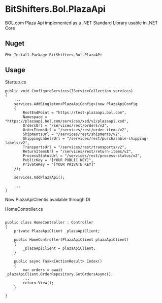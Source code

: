 # BitShifters.Bol.PlazaApi

BOL.com Plaza Api implemented as a .NET Standard Library usable in .NET Core 
## Nuget
```
PM> Install-Package BitShifters.Bol.PlazaAPi
```
## Usage
Startup.cs
```
public void ConfigureServices(IServiceCollection services)
{
    ...
    services.AddSingleton<PlazaApiConfig>(new PlazaApiConfig
    {
        RootEndPoint = "https://test-plazaapi.bol.com",
        Namespace = "https://plazaapi.bol.com/services/xsd/v2/plazaapi.xsd",
        OrdersUrl = "/services/rest/orders/v2",
        OrderItemsUrl = "/services/rest/order-items/v2",
        ShipmentsUrl = "/services/rest/shipments/v2",
        ShippingLabelsUrl = "/services/rest/purchasable-shipping-labels/v2",
        TransportsUrl = "/services/rest/transports/v2",
        ReturnItemsUrl = "/services/rest/return-items/v2",
        ProcessStatusUrl = "/services/rest/process-status/v2",
        PublicKey = "[YOUR PUBLIC KEY]",
        PrivateKey = "[YOUR PRIVATE KEY]"
    });

    services.AddPlazaApi();

    ...
}
```

Now PlazaApiClientis available through DI

HomeController.cs

```

public class HomeController : Controller
{
    private PlazaApiClient _plazaApiClient;

    public HomeController(PlazaApiClient plazaApiClient)
    {
        _plazaApiClient = plazaApiClient;
    }

    public async Task<IActionResult> Index()
    {
        var orders = await _plazaApiClient.OrderRepository.GetOrdersAsync();
        ...
        return View();
    }

}
```
